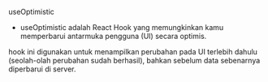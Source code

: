 useOptimistic

- useOptimistic adalah React Hook yang memungkinkan kamu memperbarui antarmuka pengguna (UI) secara optimis.

hook ini digunakan untuk menampilkan perubahan pada UI terlebih dahulu (seolah-olah perubahan sudah berhasil), bahkan sebelum data sebenarnya diperbarui di server.

